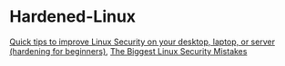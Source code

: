 # Hardened-Linux
[Quick tips to improve Linux Security on your desktop, laptop, or server (hardening for beginners)](https://youtu.be/dSBhMzDkQ24), [The Biggest Linux Security Mistakes](https://youtu.be/QxNsyrftJ8I)
